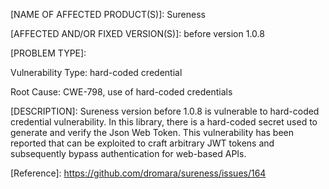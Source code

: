 \[NAME OF AFFECTED PRODUCT(S)]: Sureness

\[AFFECTED AND/OR FIXED VERSION(S)]: before version 1.0.8

\[PROBLEM TYPE]:

Vulnerability Type: hard-coded credential

Root Cause: CWE-798, use of hard-coded credentials

\[DESCRIPTION]: Sureness version before 1.0.8 is vulnerable to hard-coded credential vulnerability. In this library, there is a hard-coded secret used to generate and verify the Json Web Token. This vulnerability has been reported that can be exploited to craft arbitrary JWT tokens and subsequently bypass authentication for web-based APIs.

\[Reference]: <https://github.com/dromara/sureness/issues/164>
